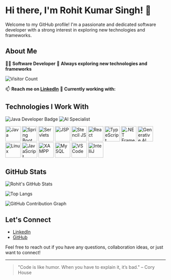 # Hi there, I'm Rohit Kumar Singh! 👋

Welcome to my GitHub profile! I'm a passionate and dedicated software developer with a strong interest in exploring new technologies and frameworks.

## About Me
👨‍💻 **Software Developer**
🔭 **Always exploring new technologies and frameworks**

![Visitor Count](https://visitor-badge.laobi.icu/badge?page_id=rohit-singh16.rohit-singh16)


📫 **Reach me on [LinkedIn](https://www.linkedin.com/in/rohitksingh0516)**
🌱 **Currently working with:**
## Technologies I Work With


![Java Developer Badge](https://img.shields.io/badge/Java_Developer-Oracle-orange?style=for-the-badge&logo=oracle)
![AI Specialist](https://img.shields.io/badge/AI_Specialist-Deep_Learning-yellow?style=for-the-badge&logo=tensorflow)


<p align="left">
  <img src="https://img.icons8.com/color/48/000000/java-coffee-cup-logo.png" alt="Java" width="48" height="48"/>
  <img src="https://img.icons8.com/color/48/000000/spring-logo.png" alt="Spring Boot" width="48" height="48"/>
  <img src="https://img.icons8.com/color/48/000000/java-coffee-cup-logo.png" alt="Servlets" width="48" height="48"/>
  <img src="https://img.icons8.com/color/48/000000/java-coffee-cup-logo.png" alt="JSP" width="48" height="48"/>
  <img src="https://stenciljs.com/assets/img/logos/stencil-logo.png" width="48" height="48" alt="Stencil JS"/>
  <img src="https://img.icons8.com/plasticine/48/000000/react.png" alt="React" width="48" height="48"/>
  <img src="https://img.icons8.com/color/48/000000/typescript.png" alt="TypeScript" width="48" height="48"/>
  <img src="https://img.icons8.com/color/48/000000/net-framework.png" alt=".NET Framework" width="48" height="48"/>
  <img src="https://img.icons8.com/fluency/48/000000/artificial-intelligence.png" alt="Generative AI" width="48" height="48"/>
  <img src="https://img.icons8.com/color/48/000000/linux.png" alt="Linux" width="48" height="48"/>
  <img src="https://img.icons8.com/color/48/000000/javascript.png" alt="JavaScript" width="48" height="48"/>
  <img src="https://img.icons8.com/color/48/000000/xampp.png" alt="XAMPP" width="48" height="48"/>
  <img src="https://img.icons8.com/color/48/000000/mysql-logo.png" alt="MySQL" width="48" height="48"/>
  <img src="https://img.icons8.com/color/48/000000/visual-studio-code-2019.png" alt="VS Code" width="48" height="48"/>
  <img src="https://img.icons8.com/color/48/000000/intellij-idea.png" alt="IntelliJ" width="48" height="48"/>
</p>


## GitHub Stats

![Rohit's GitHub Stats](https://github-readme-stats.vercel.app/api?username=rohit-singh16&show_icons=true&theme=dark)

![Top Langs](https://github-readme-stats.vercel.app/api/top-langs/?username=rohit-singh16&layout=compact&theme=dark)

![GitHub Contribution Graph](https://activity-graph.herokuapp.com/graph?username=rohit-singh16&theme=react-dark)




## Let's Connect

- [LinkedIn](https://www.linkedin.com/in/rohitksingh0516)
- [GitHub](https://github.com/rohit-singh16)

Feel free to reach out if you have any questions, collaboration ideas, or just want to connect!

---

> "Code is like humor. When you have to explain it, it’s bad." – Cory House
